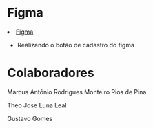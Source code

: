 # Figma

<li> <a href ="https://www.figma.com/proto/a3KxyJTIWE7wNPDfMBHx0Q/Untitled?node-id=1-121&starting-point-node-id=1%3A121&locale=en"> Figma <a> </li>

- Realizando o botão de cadastro do figma

# Colaboradores

Marcus Antônio Rodrigues Monteiro Rios de Pina

Theo Jose Luna Leal

Gustavo Gomes
